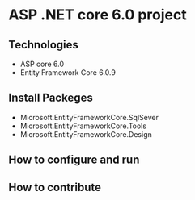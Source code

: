 # ASP .NET core 6.0 project
## Technologies
- ASP core 6.0
- Entity Framework Core 6.0.9
## Install Packeges
- Microsoft.EntityFrameworkCore.SqlSever
- Microsoft.EntityFrameworkCore.Tools
- Microsoft.EntityFrameworkCore.Design
## How to configure and run
## How to contribute